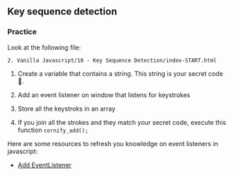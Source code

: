 ## Key sequence detection

### Practice

Look at the following file:

```
2. Vanilla Javascript/10 - Key Sequence Detection/index-START.html
```

1. Create a variable that contains a string. This string is your secret code 🥷.

2. Add an event listener on window that listens for keystrokes

3. Store all the keystroks in an array

4. If you join all the strokes and they match your secret code, execute this function `cornify_add();`

Here are some resources to refresh you knowledge on event listeners in javascript:

- [Add EventListener](https://developer.mozilla.org/en-US/docs/Web/API/EventTarget/addEventListener)

